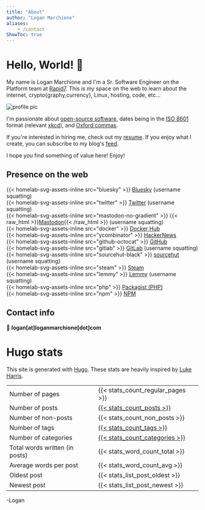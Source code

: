 ```yaml
---
title: "About"
author: "Logan Marchione"
aliases:
    - /contact
ShowToc: true
---
```


# Hello, World! 👋

My name is Logan Marchione and I'm a Sr. Software Engineer on the Platform team at [Rapid7](https://github.com/rapid7). This is my space on the web to learn about the internet, crypto{graphy,currency}, Linux, hosting, code, etc... 

![profile pic](/assets/misc/profile_pic_head_triangula_300.svg#center)

I'm passionate about [open-source software](https://en.wikipedia.org/wiki/Open-source_software), dates being in the [ISO 8601](https://en.wikipedia.org/wiki/ISO_8601) format (relevant [xkcd](https://xkcd.com/1179/)), and [Oxford commas](https://en.wikipedia.org/wiki/Serial_comma).

If you're interested in hiring me, check out my [resume](https://loganmarchione.com/resume). If you enjoy what I create, you can subscribe to my blog's [feed](https://loganmarchione.com/index.xml).

I hope you find something of value here! Enjoy!

## Presence on the web

{{< homelab-svg-assets-inline src="bluesky" >}} [Bluesky](https://bsky.app/profile/loganmarchione.com) (username squatting)  
{{< homelab-svg-assets-inline src="twitter" >}} [Twitter](https://twitter.com/loganmarchione) (username squatting)  
{{< homelab-svg-assets-inline src="mastodon-no-gradient" >}} {{< raw_html >}}<a rel="me" href="https://mastodon.social/@loganmarchione">Mastodon</a>{{< /raw_html >}} (username squatting)  
{{< homelab-svg-assets-inline src="docker" >}} [Docker Hub](https://hub.docker.com/u/loganmarchione)  
{{< homelab-svg-assets-inline src="ycombinator" >}} [HackerNews](https://news.ycombinator.com/user?id=loganmarchione)  
{{< homelab-svg-assets-inline src="github-octocat" >}} [GitHub](https://github.com/loganmarchione)  
{{< homelab-svg-assets-inline src="gitlab" >}} [GitLab](https://gitlab.com/loganmarchione) (username squatting)  
{{< homelab-svg-assets-inline src="sourcehut-black" >}} [sourcehut](https://sr.ht/~loganmarchione) (username squatting)  
{{< homelab-svg-assets-inline src="steam" >}} [Steam](https://steamcommunity.com/id/loganmarchione/)  
{{< homelab-svg-assets-inline src="lemmy" >}} [Lemmy](https://lemmy.world/u/loganmarchione) (username squatting)  
{{< homelab-svg-assets-inline src="php" >}} [Packagist (PHP)](https://packagist.org/packages/loganmarchione/)  
{{< homelab-svg-assets-inline src="npm" >}} [NPM](https://www.npmjs.com/~loganmarchione)  

## Contact info

:email: **logan[at]loganmarchione[dot]com**

# Hugo stats
This site is generated with [Hugo](https://gohugo.io/). These stats are heavily inspired by [Luke Harris](https://www.lkhrs.com/blog/2022/04/add-stats-to-hugo/).

|                                 |                                               |
|---------------------------------|-----------------------------------------------|
| Number of pages                 | {{< stats_count_regular_pages >}}             |
| Number of posts                 | [{{< stats_count_posts >}}](/posts)           |
| Number of non-posts             | {{< stats_count_non_posts >}}                 |
| Number of tags                  | [{{< stats_count_tags >}}](/tags)             |
| Number of categories            | [{{< stats_count_categories >}}](/categories) |
| Total words written (in posts)  | {{< stats_word_count_total >}}                |
| Average words per post          | {{< stats_word_count_avg >}}                  |
| Oldest post                     | {{< stats_list_post_oldest >}}                |
| Newest post                     | {{< stats_list_post_newest >}}                |

\-Logan
